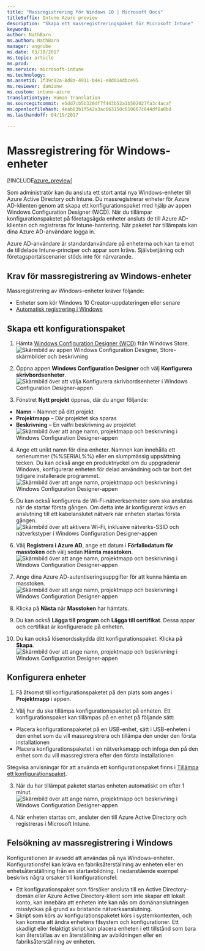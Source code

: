 ```yaml
---
title: "Massregistrering för Windows 10 | Microsoft Docs"
titleSuffix: Intune Azure preview
description: "Skapa ett massregistreringspaket för Microsoft Intune"
keywords: 
author: NathBarn
ms.author: NathBarn
manager: angrobe
ms.date: 03/18/2017
ms.topic: article
ms.prod: 
ms.service: microsoft-intune
ms.technology: 
ms.assetid: 1f39c02a-8d8a-4911-b4e1-e8d014dbce95
ms.reviewer: damionw
ms.custom: intune-azure
translationtype: Human Translation
ms.sourcegitcommit: e5dd7cb5b320df7f443b52a1b502027fa3c4acaf
ms.openlocfilehash: 4eab83b1f542a3ac663150c810667c644df8a0bd
ms.lasthandoff: 04/19/2017

---
```

# <a name="bulk-enrollment-for-windows-devices"></a>Massregistrering för Windows-enheter

[!INCLUDE[azure_preview](../includes/azure_preview.md)]

Som administratör kan du ansluta ett stort antal nya Windows-enheter till Azure Active Directory och Intune. Du massregistrerar enheter för Azure AD-klienten genom att skapa ett konfigurationspaket med hjälp av appen Windows Configuration Designer (WCD). När du tillämpar konfigurationspaketet på företagsägda enheter ansluts de till Azure AD-klienten och registreras för Intune-hantering. När paketet har tillämpats kan dina Azure AD-användare logga in.

Azure AD-användare är standardanvändare på enheterna och kan ta emot de tilldelade Intune-principer och appar som krävs. Självbetjäning och företagsportalscenarier stöds inte för närvarande.

## <a name="prerequisites-for-windows-devices-bulk-enrollment"></a>Krav för massregistrering av Windows-enheter

Massregistrering av Windows-enheter kräver följande:

- Enheter som kör Windows 10 Creator-uppdateringen eller senare
- [Automatisk registrering i Windows](https://docs.microsoft.com/intune/deploy-use/set-up-windows-device-management-with-microsoft-intune#enable-windows-10-automatic-enrollment)

## <a name="create-a-provisioning-package"></a>Skapa ett konfigurationspaket

1. Hämta [Windows Configuration Designer (WCD)](https://www.microsoft.com/store/apps/9nblggh4tx22) från Windows Store.
![Skärmbild av appen Windows Configuration Designer, Store-skärmbilder och beskrivning](media/bulk-enroll-store.png)

2. Öppna appen **Windows Configuration Designer** och välj **Konfigurera skrivbordsenheter**.
![Skärmbild över att välja Konfigurera skrivbordsenheter i Windows Configuration Designer-appen](media/bulk-enroll-select.png)

3. Fönstret **Nytt projekt** öppnas, där du anger följande:
  - **Namn** – Namnet på ditt projekt
  - **Projektmapp** – Där projektet ska sparas
  - **Beskrivning** – En valfri beskrivning av projektet ![Skärmbild över att ange namn, projektmapp och beskrivning i Windows Configuration Designer-appen](media/bulk-enroll-name.png)

4.    Ange ett unikt namn för dina enheter. Namnen kan innehålla ett serienummer (%%SERIAL%%) eller en slumpmässig uppsättning tecken. Du kan också ange en produktnyckel om du uppgraderar Windows, konfigurerar enheten för delad användning och tar bort det tidigare installerade programmet.
![Skärmbild över att ange namn, projektmapp och beskrivning i Windows Configuration Designer-appen](media/bulk-enroll-device.png)

5.    Du kan också konfigurera de Wi-Fi-nätverksenheter som ska anslutas när de startar första gången.  Om detta inte är konfigurerat krävs en anslutning till ett kabelanslutet nätverk när enheten startas första gången.
![Skärmbild över att aktivera Wi-Fi, inklusive nätverks-SSID och nätverkstyper i Windows Configuration Designer-appen](media/bulk-enroll-network.png)

6.    Välj **Registrera i Azure AD**, ange ett datum i **Förfallodatum för masstoken** och välj sedan **Hämta masstoken**.
![Skärmbild över att ange namn, projektmapp och beskrivning i Windows Configuration Designer-appen](media/bulk-enroll-account.png)

7. Ange dina Azure AD-autentiseringsuppgifter för att kunna hämta en masstoken.
![Skärmbild över att ange namn, projektmapp och beskrivning i Windows Configuration Designer-appen](media/bulk-enroll-cred.png)

8.    Klicka på **Nästa** när **Masstoken** har hämtats.

9. Du kan också **Lägga till program** och **Lägga till certifikat**. Dessa appar och certifikat är konfigurerade på enheten.

10. Du kan också lösenordsskydda ditt konfigurationspaket.  Klicka på **Skapa**.
![Skärmbild över att ange namn, projektmapp och beskrivning i Windows Configuration Designer-appen](media/bulk-enroll-create.png)

## <a name="provision-devices"></a>Konfigurera enheter

1. Få åtkomst till konfigurationspaketet på den plats som anges i **Projektmapp** i appen.

2. Välj hur du ska tillämpa konfigurationspaketet på enheten.  Ett konfigurationspaket kan tillämpas på en enhet på följande sätt:
 - Placera konfigurationspaketet på en USB-enhet, sätt i USB-enheten i den enhet som du vill massregistrera och tillämpa den under den första installationen
 - Placera konfigurationspaketet i en nätverksmapp och infoga den på den enhet som du vill massregistrera efter den första installationen

 Stegvisa anvisningar för att använda ett konfigurationspaket finns i [Tillämpa ett konfigurationspaket](https://technet.microsoft.com/itpro/windows/configure/provisioning-apply-package).

3. När du har tillämpat paketet startas enheten automatiskt om efter 1 minut.
 ![Skärmbild över att ange namn, projektmapp och beskrivning i Windows Configuration Designer-appen](media/bulk-enroll-add.png)

4. När enheten startas om, ansluter den till Azure Active Directory och registreras i Microsoft Intune.

## <a name="troubleshooting-windows-bulk-enrollment"></a>Felsökning av massregistrering i Windows

Konfigurationen är avsedd att användas på nya Windows-enheter. Konfigurationsfel kan kräva en fabriksåterställning av enheten eller en enhetsåterställning från en startavbildning. I nedanstående exempel beskrivs några orsaker till konfigurationsfel:

- Ett konfigurationspaket som försöker ansluta till en Active Directory-domän eller Azure Active Directory-klient som inte skapar ett lokalt konto, kan innebära att enheten inte kan nås om domänanslutningen misslyckas på grund av bristande nätverksanslutning.
- Skript som körs av konfigurationspaketet körs i systemkontexten, och kan komma att ändra enhetens filsystem och konfigurationer. Ett skadligt eller felaktigt skript kan placera enheten i ett tillstånd som bara kan återställas av en återställning av avbildningen eller en fabriksåterställning av enheten.

